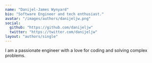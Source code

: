 ```yaml
---
name: "Danijel-James Wynyard"
bio: "Software Engineer and tech enthusiast."
avatar: "/images/authors/danijeljw.png"
social:
  github: "https://github.com/danijeljw"
  twitter: "https://twitter.com/danijeljw"
layout: "authors/single"
---
```

I am a passionate engineer with a love for coding and solving complex problems.
